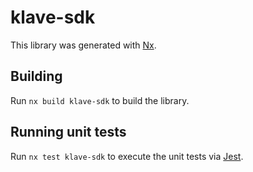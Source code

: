 # klave-sdk

This library was generated with [Nx](https://nx.dev).

## Building

Run `nx build klave-sdk` to build the library.

## Running unit tests

Run `nx test klave-sdk` to execute the unit tests via [Jest](https://jestjs.io).
